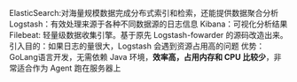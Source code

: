 
ElasticSearch:对海量规模数据完成分布式索引和检索，还能提供数据聚合分析
Logstash：有效处理来源于各种不同数据源的日志信息
Kibana：可视化分析结果
Filebeat: 轻量级数据收集引擎。基于原先 Logstash-fowarder 的源码改造出来。
  引入目的：如果日志的量很大，Logstash 会遇到资源占用高的问题
  优势：GoLang语言开发，无需依赖 Java 环境，**效率高，占用内存和 CPU 比较少**，非常适合作为 Agent 跑在服务器上
